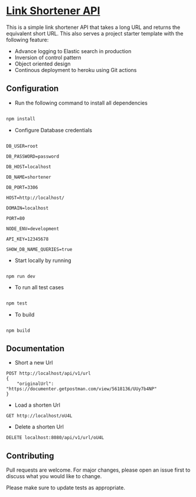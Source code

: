 # [Link Shortener API](https://linkshortner-starter.herokuapp.com/YmXz)

  

This is a simple link shortener API that takes a long URL and returns the equivalent short URL. This also serves a project starter template with the following feature: 
- Advance logging to Elastic search in production
- Inversion of control pattern
- Object oriented design
- Continous deployment to heroku using Git actions

  

## Configuration

  

- Run the following command to install all dependencies

  

```bash

npm install

```

  

- Configure Database credentials

  

```env

DB_USER=root

DB_PASSWORD=password

DB_HOST=localhost

DB_NAME=shortener

DB_PORT=3306

HOST=http://localhost/

DOMAIN=localhost

PORT=80

NODE_ENV=development

API_KEY=12345678

SHOW_DB_NAME_QUERIES=true

```

  

- Start locally by running

  

```npm

npm run dev

```

  

- To run all test cases

  

```bash

npm test

```

  

- To build

  

```npm

npm build

```

## Documentation

- Short a new Url
 
```
POST http://localhost/api/v1/url
{
	"originalUrl":  "https://documenter.getpostman.com/view/5618136/UUy7b4NP"
}
```
 
 - Load a shorten Url
 
```
GET http://localhost/oU4L
 ```

 - Delete a shorten Url
 
```
DELETE localhost:8080/api/v1/url/oU4L
 ```
  

## Contributing

  

Pull requests are welcome. For major changes, please open an issue first to discuss what you would like to change.

  

Please make sure to update tests as appropriate.